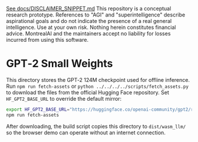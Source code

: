 [See docs/DISCLAIMER_SNIPPET.md](../../../../../docs/DISCLAIMER_SNIPPET.md)
This repository is a conceptual research prototype. References to "AGI" and "superintelligence" describe aspirational goals and do not indicate the presence of a real general intelligence. Use at your own risk. Nothing herein constitutes financial advice. MontrealAI and the maintainers accept no liability for losses incurred from using this software.

# GPT‑2 Small Weights

This directory stores the GPT‑2 124M checkpoint used for offline inference. Run
`npm run fetch-assets` or `python ../../../../scripts/fetch_assets.py` to
download the files from the official Hugging Face repository. Set
`HF_GPT2_BASE_URL` to override the default mirror:

```bash
export HF_GPT2_BASE_URL="https://huggingface.co/openai-community/gpt2/resolve/main"
npm run fetch-assets
```

After downloading, the build script copies this directory to `dist/wasm_llm/` so
the browser demo can operate without an internet connection.
